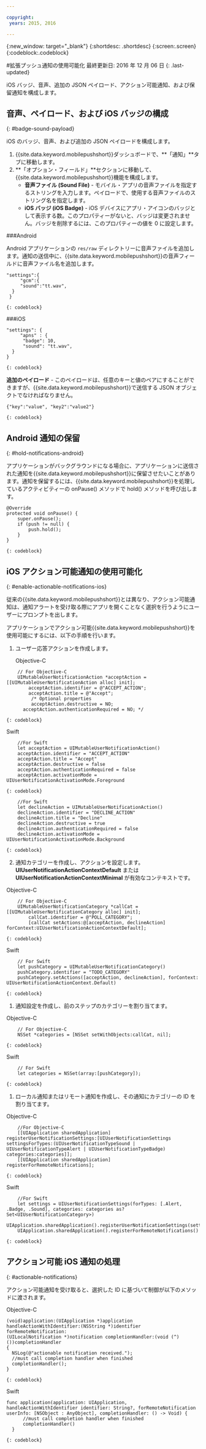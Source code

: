 ```yaml
---

copyright:
 years: 2015, 2016

---
```


{:new_window: target="_blank"}
{:shortdesc: .shortdesc}
{:screen:.screen}
{:codeblock:.codeblock}

#拡張プッシュ通知の使用可能化
最終更新日: 2016 年 12 月 06 日
{: .last-updated}

iOS バッジ、音声、追加の JSON ペイロード、アクション可能通知、および保留通知を構成します。

## 音声、ペイロード、および iOS バッジの構成
{: #badge-sound-payload}

iOS のバッジ、音声、および追加の JSON ペイロードを構成します。

1. {{site.data.keyword.mobilepushshort}}ダッシュボードで、**「通知」**タブに移動します。
2. **「オプション・フィールド」**セクションに移動して、{{site.data.keyword.mobilepushshort}}機能を構成します。 
	- **音声ファイル (Sound File)** - モバイル・アプリの音声ファイルを指定するストリングを入力します。ペイロードで、使用する音声ファイルのストリング名を指定します。
	- **iOS バッジ (iOS Badge)** - iOS デバイスにアプリ・アイコンのバッジとして表示する数。このプロパティーがないと、バッジは変更されません。バッジを削除するには、このプロパティーの値を 0 に設定します。
	
###Android

Android アプリケーションの `res/raw` ディレクトリーに音声ファイルを追加します。通知の送信中に、{{site.data.keyword.mobilepushshort}}の音声フィールドに音声ファイル名を追加します。

```
"settings":{
     "gcm":{
     "sound":"tt.wav",
  }
 }  
```
    {: codeblock}	
	
###iOS

```
"settings": {
     "apns" : {
      "badge": 10,
      "sound": "tt.wav",
  }
}
``` 
	{: codeblock}
		
**追加のペイロード** - このペイロードは、任意のキーと値のペアにすることができますが、{{site.data.keyword.mobilepushshort}}で送信する JSON オブジェクトでなければなりません。 

```
{"key":"value", "key2":"value2"}
```
	{: codeblock}

## Android 通知の保留 
{: #hold-notifications-android}

アプリケーションがバックグラウンドになる場合に、アプリケーションに送信された通知を{{site.data.keyword.mobilepushshort}}に保留させたいことがあります。通知を保留するには、{{site.data.keyword.mobilepushshort}}を処理しているアクティビティーの onPause() メソッドで hold() メソッドを呼び出します。

```
@Override
protected void onPause() {
    super.onPause();
    if (push != null) {
        push.hold();
    }
} 
```
	{: codeblock}
## iOS アクション可能通知の使用可能化  
{: #enable-actionable-notifications-ios}

従来の{{site.data.keyword.mobilepushshort}}とは異なり、アクション可能通知は、通知アラートを受け取る際にアプリを開くことなく選択を行うようにユーザーにプロンプトを出します。 

アプリケーションでアクション可能{{site.data.keyword.mobilepushshort}}を使用可能にするには、以下の手順を行います。

1. ユーザー応答アクションを作成します。

   Objective-C

```
	// For Objective-C
	UIMutableUserNotificationAction *acceptAction = [[UIMutableUserNotificationAction alloc] init];
	    acceptAction.identifier = @"ACCEPT_ACTION";
	    acceptAction.title = @"Accept";
	     /* Optional properties
	     acceptAction.destructive = NO;
	  acceptAction.authenticationRequired = NO; */
```
	{: codeblock}

   Swift

```
	//For Swift
	let acceptAction = UIMutableUserNotificationAction()
	acceptAction.identifier = "ACCEPT_ACTION"
	acceptAction.title = "Accept"
	acceptAction.destructive = false
	acceptAction.authenticationRequired = false
	acceptAction.activationMode = UIUserNotificationActivationMode.Foreground
```
	{: codeblock}
	
```
	//For Swift
	let declineAction = UIMutableUserNotificationAction()
	declineAction.identifier = "DECLINE_ACTION"
	declineAction.title = "Decline"
	declineAction.destructive = true
	declineAction.authenticationRequired = false
	declineAction.activationMode = UIUserNotificationActivationMode.Background
```
	{: codeblock}

2. 通知カテゴリーを作成し、アクションを設定します。**UIUserNotificationActionContextDefault** または **UIUserNotificationActionContextMinimal** が有効なコンテキストです。

Objective-C

```
	// For Objective-C
	UIMutableUserNotificationCategory *callCat = [[UIMutableUserNotificationCategory alloc] init];
	    callCat.identifier = @"POLL_CATEGORY";
	    [callCat setActions:@[acceptAction, declineAction] forContext:UIUserNotificationActionContextDefault];
```    
	{: codeblock}

Swift

```
	// For Swift
	let pushCategory = UIMutableUserNotificationCategory()
	pushCategory.identifier = "TODO_CATEGORY"
	pushCategory.setActions([acceptAction, declineAction], forContext: UIUserNotificationActionContext.Default)
```
	{: codeblock}

1. 通知設定を作成し、前のステップのカテゴリーを割り当てます。

Objective-C

```
	// For Objective-C
	NSSet *categories = [NSSet setWithObjects:callCat, nil];
```
	{: codeblock}

Swift

```
	// For Swift
	let categories = NSSet(array:[pushCategory]);
```
	{: codeblock}

1. ローカル通知またはリモート通知を作成し、その通知にカテゴリーの ID を割り当てます。

Objective-C

```
	//For Objective-C
	[[UIApplication sharedApplication] registerUserNotificationSettings:[UIUserNotificationSettings settingsForTypes:(UIUserNotificationTypeSound | UIUserNotificationTypeAlert | UIUserNotificationTypeBadge) categories:categories]];
	[[UIApplication sharedApplication] registerForRemoteNotifications];
```
	{: codeblock}

Swift

```
	//For Swift
	let settings = UIUserNotificationSettings(forTypes: [.Alert, .Badge, .Sound], categories: categories as? Set<UIUserNotificationCategory>)
    UIApplication.sharedApplication().registerUserNotificationSettings(settings)
    UIApplication.sharedApplication().registerForRemoteNotifications()
```
	{: codeblock}
	
## アクション可能 iOS 通知の処理  
{: #actionable-notifications}

アクション可能通知を受け取ると、選択した ID に基づいて制御が以下のメソッドに渡されます。

Objective-C

```
(void)application:(UIApplication *)application handleActionWithIdentifier:(NSString *)identifier forRemoteNotification:
(UILocalNotification *)notification completionHandler:(void (^)())completionHandler
{
  NSLog(@"actionable notification received.");
  //must call completion handler when finished
  completionHandler();
}
```
	{: codeblock}

Swift
 
```
func application(application: UIApplication, handleActionWithIdentifier identifier: String?, forRemoteNotification userInfo: [NSObject : AnyObject], completionHandler: () -> Void) {
      //must call completion handler when finished
      completionHandler()
  }
```    
	{: codeblock}
    
